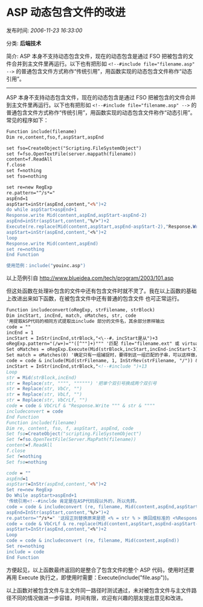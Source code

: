 # ASP 动态包含文件的改进

发布时间: *2006-11-23 16:33:00*

分类: __后端技术__

简介: ASP 本身不支持动态包含文件，现在的动态包含是通过 FSO 把被包含的文件合并到主文件里再运行。以下也有把形如 `<!--#include file="filename.asp" -->` 的普通包含文件方式称作“传统引用”，用函数实现的动态包含文件称作“动态引用”。

---------

ASP 本身不支持动态包含文件，现在的动态包含是通过 FSO 把被包含的文件合并到主文件里再运行。以下也有把形如 `<!--#include file="filename.asp" -->` 的普通包含文件方式称作“传统引用”，用函数实现的动态包含文件称作“动态引用”。常见的程序如下：

```asp
Function include(filename)
Dim re,content,fso,f,aspStart,aspEnd

set fso=CreateObject("Scripting.FileSystemObject")
set f=fso.OpenTextFile(server.mappath(filename))
content=f.ReadAll
f.close
set f=nothing
set fso=nothing

set re=new RegExp
re.pattern="^/s*="
aspEnd=1
aspStart=inStr(aspEnd,content,"<%")+2
do while aspStart>aspEnd+1
Response.write Mid(content,aspEnd,aspStart-aspEnd-2)
aspEnd=inStr(aspStart,content,"%/>")+2
Execute(re.replace(Mid(content,aspStart,aspEnd-aspStart-2),"Response.Write "))
aspStart=inStr(aspEnd,content,"<%")+2
loop
Response.write Mid(content,aspEnd)
set re=nothing
End Function

使用范例：include("youinc.asp")
```

以上范例引自 <http://www.blueidea.com/tech/program/2003/101.asp>

但这处函数在处理补包含的文件中还有包含文件时就不灵了。我在以上函数的基础上改进出来如下函数，在被包含文件中还有普通的包含文件  也可正常运行。

```asp
Function includeconvert(oRegExp, strFilename, strBlock)
Dim incStart, incEnd, match, oMatches, str, code
'用提取ASP代码的相同方式提取出include 部分的文件名，其余部分原样输出
code = ""
incEnd = 1
incStart = InStr(incEnd,strBlock,"<\--#，incStart是从")+3
oRegExp.pattern="(/w+)=""([^""]+)""" '匹配 file="filename.ext" 或 virtual="virtualname.ext"，捕捉类型及文件名两个子串
Set oMatches = oRegExp.Execute(Mid(strBlock,incStart,incEnd-incStart-3))
Set match = oMatches(0) '确定只有一组捕捉时，要得到这一组匹配的子串，可以这样做，省去用 For Each match In oMatches …… Next
code = code & include(Mid(strFilename, 1, InStrRev(strFilename, "/")) & match.SubMatches(1)) 'Mid(filename, 1, InStrRev(filename, "/")) 是在被引用的子文件名有路径时,把路径提取出来,加在子文件中传统引用的文件名前面,以找到正确的打开文件路径,因为动态引用时的文件路径是相对主文件而言的。要第二个匹配子串用SubMatches(1)
incStart = InStr(incEnd,strBlock,"<!--#include ")+13
Loop
str = Mid(strBlock,incEnd)
str = Replace(str, """", """""") '把单个双引号换成两个双引号
str = Replace(str, VbCr, "")
str = Replace(str, VbLf, "")
str = Replace(str, VbCrLf, "")
code = code & VbCrLf & "Response.Write """ & str & """"
includeconvert = code
End Function
Function include(filename)
Dim re, content, fso, f, aspStart, aspEnd, code
Set fso=CreateObject("scripting.FileSystemObject")
Set f=fso.OpenTextFile(Server.MapPath(filename))
content=f.ReadAll
f.close
Set f=nothing
Set fso=nothing

code = ""
aspEnd=1
aspStart=InStr(aspEnd,content,"<%")+2
Set re=new RegExp
Do While aspStart>aspEnd+1
'传统引用<!--#inclde 肯定是在ASP代码段以外的，所以先转。
code = code & includeconvert (re, filename, Mid(content,aspEnd,aspStart-aspEnd-2))
aspEnd=InStr(aspStart,content,"%/>")+2
re.pattern="^/s*=" '这段正则替换原来是把 <% = str % > 换回成标准的 <%Response.Write str % >
code = code & VbCrLf & re.replace(Mid(content,aspStart,aspEnd-aspStart-2),"Response.Write ") 'ASP块前面再加回车换行，以避免连接块之间多个 Response.Write在同一行的错误
aspStart=InStr(aspEnd,content,"<%")+2
Loop
code = code & includeconvert (re, filename, Mid(content,aspEnd))
Set re=nothing
include = code
End Function
```

方便起见，以上函数最终返回的是整合了包含文件的整个 ASP 代码，使用时还要再用 Execute 执行之，即使用时需要：Execute(include("file.asp"))。

以上函数对被包含文件与主文件同一路径时测试通过，未对被包含文件与主文件路径不同的情况做进一步容错，时间有限，欢迎有兴趣的朋友提出意见和改进。